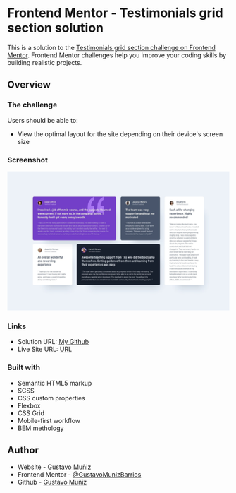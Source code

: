 # Frontend Mentor - Testimonials grid section solution

This is a solution to the [Testimonials grid section challenge on Frontend Mentor](https://www.frontendmentor.io/challenges/testimonials-grid-section-Nnw6J7Un7). Frontend Mentor challenges help you improve your coding skills by building realistic projects. 


## Overview

### The challenge

Users should be able to:

- View the optimal layout for the site depending on their device's screen size

### Screenshot

![](/design/desktop-design.jpg)

### Links

- Solution URL: [My Github](https://github.com/GustavoMunizBarrios/testimonials-section)
- Live Site URL: [ URL ](https://your-live-site-url.com)

### Built with

- Semantic HTML5 markup
- SCSS 
- CSS custom properties
- Flexbox
- CSS Grid
- Mobile-first workflow
- BEM methology

## Author

- Website - [Gustavo Muñiz](https://www.your-site.com)
- Frontend Mentor - [@GustavoMunizBarrios](https://www.frontendmentor.io/profile/GustavoMunizBarrios)
- Github - [Gustavo Muñiz](https://github.com/GustavoMunizBarrios)



